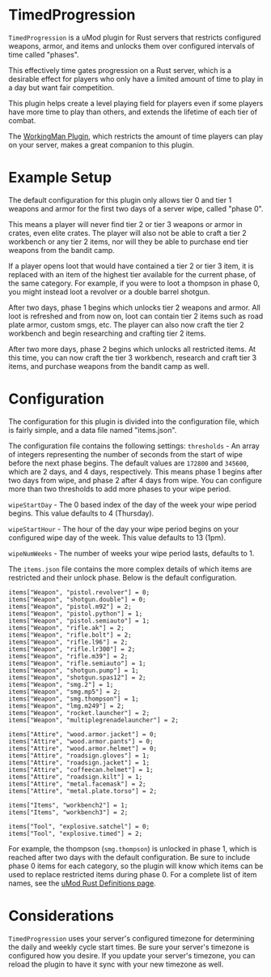 # TimedProgression

`TimedProgression` is a uMod plugin for Rust servers that restricts configured weapons, armor, and items and unlocks them over configured intervals of time called "phases". 

This effectively time gates progression on a Rust server, which is a desirable effect for players who only have a limited amount of time to play in a day but want fair competition. 

This plugin helps create a level playing field for players even if some players have more time to play than others, and extends the lifetime of each tier of combat. 

The [WorkingMan Plugin](https://github.com/pilate/WorkingMan), which restricts the amount of time players can play on your server, makes a great companion to this plugin.


# Example Setup

The default configuration for this plugin only allows tier 0 and tier 1 weapons and armor for the first two days of a server wipe, called "phase 0". 

This means a player will never find tier 2 or tier 3 weapons or armor in crates, even elite crates. The player will also not be able to craft a tier 2 workbench or any tier 2 items, nor will they be able to purchase end tier weapons from the bandit camp.

If a player opens loot that would have contained a tier 2 or tier 3 item, it is replaced with an item of the highest tier available for the current phase, of the same category. For example, if you were to loot a thompson in phase 0, you might instead loot a revolver or a double barrel shotgun.

After two days, phase 1 begins which unlocks tier 2 weapons and armor. All loot is refreshed and from now on, loot can contain tier 2 items such as road plate armor, custom smgs, etc. The player can also now craft the tier 2 workbench and begin researching and crafting tier 2 items.

After two more days, phase 2 begins which unlocks all restricted items. At this time, you can now craft the tier 3 workbench, research and craft tier 3 items, and purchase weapons from the bandit camp as well.

# Configuration

The configuration for this plugin is divided into the configuration file, which is fairly simple, and a data file named "items.json".

The configuration file contains the following settings:
`thresholds` - An array of integers representing the number of seconds from the start of wipe before the next phase begins. The default values are `172800` and `345600`, which are 2 days, and 4 days, respectively. This means phase 1 begins after two days from wipe, and phase 2 after 4 days from wipe. You can configure more than two thresholds to add more phases to your wipe period.

`wipeStartDay` - The 0 based index of the day of the week your wipe period begins. This value defaults to 4 (Thursday).

`wipeStartHour` - The hour of the day your wipe period begins on your configured wipe day of the week. This value defaults to 13 (1pm).

`wipeNumWeeks` - The number of weeks your wipe period lasts, defaults to 1.

The `items.json` file contains the more complex details of which items are restricted and their unlock phase. Below is the default configuration.
```
items["Weapon", "pistol.revolver"] = 0;
items["Weapon", "shotgun.double"] = 0;
items["Weapon", "pistol.m92"] = 2;
items["Weapon", "pistol.python"] = 1;
items["Weapon", "pistol.semiauto"] = 1;
items["Weapon", "rifle.ak"] = 2;
items["Weapon", "rifle.bolt"] = 2;
items["Weapon", "rifle.l96"] = 2;
items["Weapon", "rifle.lr300"] = 2;
items["Weapon", "rifle.m39"] = 2;
items["Weapon", "rifle.semiauto"] = 1;
items["Weapon", "shotgun.pump"] = 1;
items["Weapon", "shotgun.spas12"] = 2;
items["Weapon", "smg.2"] = 1;
items["Weapon", "smg.mp5"] = 2;
items["Weapon", "smg.thompson"] = 1;
items["Weapon", "lmg.m249"] = 2;
items["Weapon", "rocket.launcher"] = 2;
items["Weapon", "multiplegrenadelauncher"] = 2;

items["Attire", "wood.armor.jacket"] = 0;
items["Attire", "wood.armor.pants"] = 0;
items["Attire", "wood.armor.helmet"] = 0;
items["Attire", "roadsign.gloves"] = 1;
items["Attire", "roadsign.jacket"] = 1;
items["Attire", "coffeecan.helmet"] = 1;
items["Attire", "roadsign.kilt"] = 1;
items["Attire", "metal.facemask"] = 2;
items["Attire", "metal.plate.torso"] = 2;

items["Items", "workbench2"] = 1;
items["Items", "workbench3"] = 2;

items["Tool", "explosive.satchel"] = 0;
items["Tool", "explosive.timed"] = 2;
```

For example, the thompson (`smg.thompson`) is unlocked in phase 1, which is reached after two days with the default configuration. Be sure to include phase 0 items for each category, so the plugin will know which items can be used to replace restricted items during phase 0. For a complete list of item names, see the [uMod Rust Definitions page](https://umod.org/documentation/games/rust/definitions).

# Considerations

`TimedProgression` uses your server's configured timezone for determining the daily and weekly cycle start times. Be sure your server's timezone is configured how you desire. If you update your server's timezone, you can reload the plugin to have it sync with your new timezone as well.
